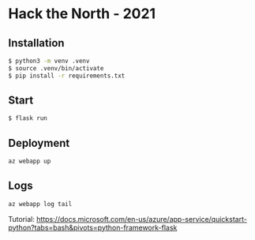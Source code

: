 # Hack the North - 2021

## Installation
```bash
$ python3 -m venv .venv
$ source .venv/bin/activate
$ pip install -r requirements.txt
```

## Start
```bash
$ flask run
```

## Deployment
```bash
az webapp up
```

## Logs
``` bash
az webapp log tail
```

Tutorial: https://docs.microsoft.com/en-us/azure/app-service/quickstart-python?tabs=bash&pivots=python-framework-flask